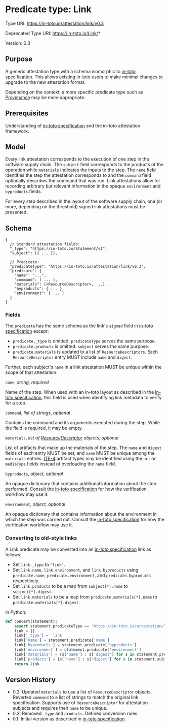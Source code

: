 # Predicate type: Link

Type URI: https://in-toto.io/attestation/link/v0.3

Deprecated Type URI: https://in-toto.io/Link/*

Version: 0.3

## Purpose

A generic attestation type with a schema isomorphic to [in-toto specification].
This allows existing in-toto users to make minimal changes to upgrade to the new
attestation format.

Depending on the context, a more specific predicate type such as [Provenance]
may be more appropriate.

## Prerequisites

Understanding of [in-toto specification] and the in-toto attestation framework.

## Model

Every link attestation corresponds to the execution of one step in the software
supply chain. The `subject` field corresponds to the products of the operation
while `materials` indicates the inputs to the step. The `name` field identifies
the step the attestation corresponds to and the `command` field optionally
describes the command that was run. Link attestations allow for recording
arbitrary but relevant information in the opaque `environment` and `byproducts`
fields.

For every step described in the layout of the software supply chain, one (or
more, depending on the threshold) signed link attestations must be presented.

## Schema

```jsonc
{
  // Standard attestation fields:
  "_type": "https://in-toto.io/Statement/v1",
  "subject": [{ ... }],

  // Predicate:
  "predicateType": "https://in-toto.io/attestation/link/v0.3",
  "predicate": {
    "name": "...",
    "command": [ ... ],
    "materials": [<ResourceDescriptor>, ...],
    "byproducts": { ... },
    "environment": { ... }
  }
}
```

### Fields

The `predicate` has the same schema as the link's `signed` field in
[in-toto specification] except:

-   `predicate._type` is omitted. `predicateType` serves the same purpose.
-   `predicate.products` is omitted. `subject` serves the same purpose.
-   `predicate.materials` is updated to a list of `ResourceDescriptors`.
    Each `ResourceDescriptor` entry MUST include `name` and `digest`.

Further, each subject's `name` in a link attestation MUST be unique within the
scope of that attestation.

`name`, _string, required_

Name of the step. When used with an in-toto layout as described in the
[in-toto specification], this field is used when identifying link metadata to
verify for a step.

`command`, _list of strings, optional_

Contains the command and its arguments executed during the step. While the field
is required, it may be empty.

`materials`, _list of [ResourceDescriptor] objects, optional_

List of artifacts that make up the materials of the step. The `name` and
`digest` fields of each entry MUST be set, and `name` MUST be unique among the
`materials` entries. [ITE-4] artifact types may be identified using the `uri`
or `mediaType` fields instead of overloading the `name` field.

`byproducts`, _object, optional_

An opaque dictionary that contains additional information about the step
performed. Consult the [in-toto specification] for how the verification workflow
may use it.

`environment`, _object, optional_

An opaque dictionary that contains information about the environment in which
the step was carried out. Consult the [in-toto specification] for how the
verification workflow may use it.

### Converting to old-style links

A Link predicate may be converted into an [in-toto specification] link as
follows:

-   Set `link._type` to `"link"`.
-   Set `link.name`, `link.environment`, and `link.byproducts` using
    `predicate.name`, `predicate.environment`, and `predicate.byproducts`
    respectively.
-   Set `link.products` to be a map from `subject[*].name` to
    `subject[*].digest`.
-   Set `link.materials` to be a map from `predicate.materials[*].name` to
    `predicate.materials[*].digest`.

In Python:

```python
def convert(statement):
    assert statement.predicateType == 'https://in-toto.io/attestation/link/v0.3'
    link = {}
    link['_type'] = 'link'
    link['name'] = statement.predicate['name']
    link['byproducts'] = statement.predicate['byproducts']
    link['environment'] = statement.predicate['environment']
    link['materials'] = {s['name'] : s['digest'] for s in statement.predicate['materials']}
    link['products'] = {s['name'] : s['digest'] for s in statement.subject}
    return link
```

## Version History

-   0.3: Updated `materials` to use a list of `ResourceDescriptor` objects.
    Reverted `command` to a list of strings to match the original link
    specification. Supports use of `ResourceDescriptor` for attestation
    subjects and requires their `name` to be unique.
-   0.2: Removed `_type` and `products`. Defined conversion rules.
-   0.1: Initial version as described in [in-toto specification].

<!-- TODO: Fix link-->

[in-toto specification]: https://github.com/in-toto/docs/blob/master/in-toto-spec.md
[ResourceDescriptor]: ../v1/resource_descriptor.md
[Provenance]: provenance.md
[ITE-4]: https://github.com/in-toto/ITE/blob/master/ITE/4/README.adoc
